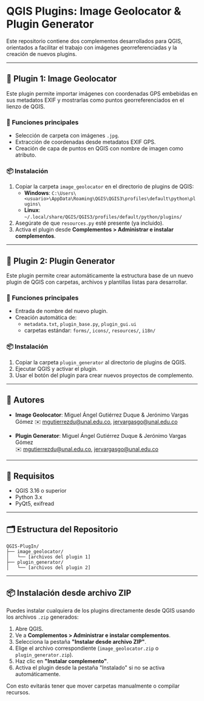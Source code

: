 # QGIS Plugins: Image Geolocator & Plugin Generator

Este repositorio contiene dos complementos desarrollados para QGIS, orientados a facilitar el trabajo con imágenes georreferenciadas y la creación de nuevos plugins.

---

## 🧩 Plugin 1: Image Geolocator

Este plugin permite importar imágenes con coordenadas GPS embebidas en sus metadatos EXIF y mostrarlas como puntos georreferenciados en el lienzo de QGIS.

### 🔧 Funciones principales
- Selección de carpeta con imágenes `.jpg`.
- Extracción de coordenadas desde metadatos EXIF GPS.
- Creación de capa de puntos en QGIS con nombre de imagen como atributo.

### 📦 Instalación
1. Copiar la carpeta `image_geolocator` en el directorio de plugins de QGIS:
   - **Windows**: `C:\Users\<usuario>\AppData\Roaming\QGIS\QGIS3\profiles\default\python\plugins\`
   - **Linux**: `~/.local/share/QGIS/QGIS3/profiles/default/python/plugins/`
2. Asegúrate de que `resources.py` esté presente (ya incluido).
3. Activa el plugin desde **Complementos > Administrar e instalar complementos**.

---

## 🧩 Plugin 2: Plugin Generator

Este plugin permite crear automáticamente la estructura base de un nuevo plugin de QGIS con carpetas, archivos y plantillas listas para desarrollar.

### 🔧 Funciones principales
- Entrada de nombre del nuevo plugin.
- Creación automática de:
  - `metadata.txt`, `plugin_base.py`, `plugin_gui.ui`
  - carpetas estándar: `forms/`, `icons/`, `resources/`, `i18n/`

### 📦 Instalación
1. Copiar la carpeta `plugin_generator` al directorio de plugins de QGIS.
2. Ejecutar QGIS y activar el plugin.
3. Usar el botón del plugin para crear nuevos proyectos de complemento.

---

## 👥 Autores

- **Image Geolocator**: Miguel Ángel Gutiérrez Duque & Jerónimo Vargas Gómez
   ✉️ mgutierrezdu@unal.edu.co, jervargasgo@unal.edu.co

- **Plugin Generator**: Miguel Ángel Gutiérrez Duque & Jerónimo Vargas Gómez  
  ✉️ mgutierrezdu@unal.edu.co, jervargasgo@unal.edu.co

---

## 📌 Requisitos

- QGIS 3.16 o superior
- Python 3.x
- PyQt5, exifread

---

## 🗂 Estructura del Repositorio

```
QGIS-PlugIn/
├── image_geolocator/
│   └── [archivos del plugin 1]
├── plugin_generator/
│   └── [archivos del plugin 2]
```



---

## 📦 Instalación desde archivo ZIP

Puedes instalar cualquiera de los plugins directamente desde QGIS usando los archivos `.zip` generados:

1. Abre QGIS.
2. Ve a **Complementos > Administrar e instalar complementos**.
3. Selecciona la pestaña **"Instalar desde archivo ZIP"**.
4. Elige el archivo correspondiente (`image_geolocator.zip` o `plugin_generator.zip`).
5. Haz clic en **"Instalar complemento"**.
6. Activa el plugin desde la pestaña "Instalado" si no se activa automáticamente.

Con esto evitarás tener que mover carpetas manualmente o compilar recursos.

